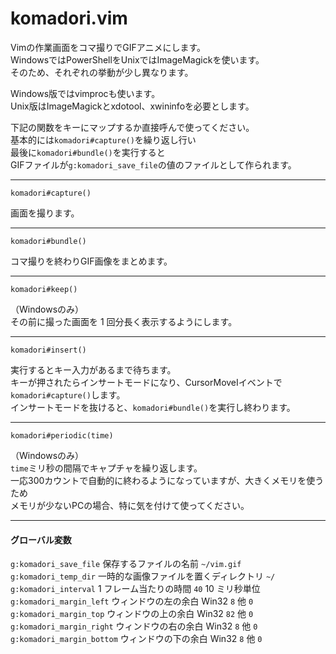 komadori.vim
============

Vimの作業画面をコマ撮りでGIFアニメにします。  
WindowsではPowerShellをUnixではImageMagickを使います。  
そのため、それぞれの挙動が少し異なります。  

Windows版ではvimprocも使います。  
Unix版はImageMagickとxdotool、xwininfoを必要とします。  

下記の関数をキーにマップするか直接呼んで使ってください。  
基本的には`komadori#capture()`を繰り返し行い  
最後に`komadori#bundle()`を実行すると  
GIFファイルが`g:komadori_save_file`の値のファイルとして作られます。  


---

```
komadori#capture()
```

画面を撮ります。  

---

```
komadori#bundle()
```

コマ撮りを終わりGIF画像をまとめます。  

---

```
komadori#keep()
```

（Windowsのみ）  
その前に撮った画面を 1 回分長く表示するようにします。  

---

```
komadori#insert()
```

実行するとキー入力があるまで待ちます。  
キーが押されたらインサートモードになり、CursorMoveIイベントで`komadori#capture()`します。  
インサートモードを抜けると、`komadori#bundle()`を実行し終わります。  

---

```
komadori#periodic(time)
```

（Windowsのみ）  
`time`ミリ秒の間隔でキャプチャを繰り返します。  
一応300カウントで自動的に終わるようになっていますが、大きくメモリを使うため  
メモリが少ないPCの場合、特に気を付けて使ってください。  

---

#### グローバル変数

 `g:komadori_save_file`     保存するファイルの名前 `~/vim.gif`  
 `g:komadori_temp_dir`      一時的な画像ファイルを置くディレクトリ `~/`  
 `g:komadori_interval`      1 フレーム当たりの時間 `40` 10 ミリ秒単位  
 `g:komadori_margin_left`   ウィンドウの左の余白  Win32 `8`   他  `0`  
 `g:komadori_margin_top`    ウィンドウの上の余白  Win32 `82`  他  `0`  
 `g:komadori_margin_right`  ウィンドウの右の余白  Win32 `8`   他  `0`  
 `g:komadori_margin_bottom` ウィンドウの下の余白  Win32 `8`   他  `0`  

